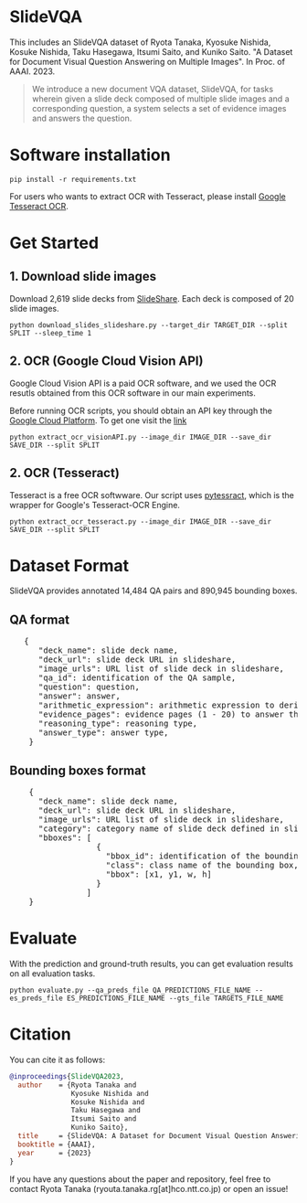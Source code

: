 # SlideVQA
This includes an SlideVQA dataset of Ryota Tanaka, Kyosuke Nishida, Kosuke Nishida, Taku Hasegawa, Itsumi Saito, and Kuniko Saito. "A Dataset for Document Visual Question Answering on Multiple Images". In Proc. of AAAI. 2023.

> We introduce a new document VQA dataset, SlideVQA, for tasks wherein given a slide deck composed of multiple slide images and a corresponding question, a system selects a set of evidence images and answers the question.


# Software installation
```
pip install -r requirements.txt
```
For users who wants to extract OCR with Tesseract, please install [Google Tesseract OCR](https://github.com/tesseract-ocr/tesseract).


# Get Started
## 1. Download slide images
Download 2,619 slide decks from [SlideShare](https://www.slideshare.net/). Each deck is composed of 20 slide images.
```
python download_slides_slideshare.py --target_dir TARGET_DIR --split SPLIT --sleep_time 1
```

## 2. OCR (Google Cloud Vision API)
Google Cloud Vision API is a paid OCR software, and we used the OCR resutls obtained from this OCR software in our main experiments.

Before running OCR scripts, you should obtain an API key through the [Google Cloud Platform](https://cloud.google.com/). To get one visit the [link](https://cloud.google.com/vision/docs/quickstart)
```
python extract_ocr_visionAPI.py --image_dir IMAGE_DIR --save_dir SAVE_DIR --split SPLIT
```

## 2. OCR (Tesseract)
Tesseract is a free OCR softwware. Our script uses [pytessract](https://github.com/madmaze/pytesseract), which is the wrapper for Google's Tesseract-OCR Engine.
```
python extract_ocr_tesseract.py --image_dir IMAGE_DIR --save_dir SAVE_DIR --split SPLIT
``` 

# Dataset Format
SlideVQA provides annotated 14,484 QA pairs and 890,945 bounding boxes.

## QA format
<pre>
   {
      "deck_name": slide deck name,
      "deck_url": slide deck URL in slideshare,
      "image_urls": URL list of slide deck in slideshare,
      "qa_id": identification of the QA sample,
      "question": question,
      "answer": answer,
      "arithmetic_expression": arithmetic expression to derive the answer,
      "evidence_pages": evidence pages (1 - 20) to answer the question,
      "reasoning_type": reasoning type,
      "answer_type": answer type,
    }
</pre>

## Bounding boxes format
<pre>
    {
      "deck_name": slide deck name,
      "deck_url": slide deck URL in slideshare,
      "image_urls": URL list of slide deck in slideshare,
      "category": category name of slide deck defined in slideshare,
      "bboxes": [
                  {
                    "bbox_id": identification of the bounding box,
                    "class": class name of the bounding box,
                    "bbox": [x1, y1, w, h]
                  }
                ]
    }
</pre>


# Evaluate

With the prediction and ground-truth results, you can get evaluation results on all evaluation tasks.

```
python evaluate.py --qa_preds_file QA_PREDICTIONS_FILE_NAME --es_preds_file ES_PREDICTIONS_FILE_NAME --gts_file TARGETS_FILE_NAME
```


# Citation
You can cite it as follows:
```bibtex
@inproceedings{SlideVQA2023,
  author    = {Ryota Tanaka and
               Kyosuke Nishida and
               Kosuke Nishida and
               Taku Hasegawa and
               Itsumi Saito and
               Kuniko Saito},
  title     = {SlideVQA: A Dataset for Document Visual Question Answering on Multiple Images},
  booktitle = {AAAI},
  year      = {2023}
}
```

If you have any questions about the paper and repository, feel free to contact Ryota Tanaka (ryouta.tanaka.rg[at]hco.ntt.co.jp) or open an issue!
